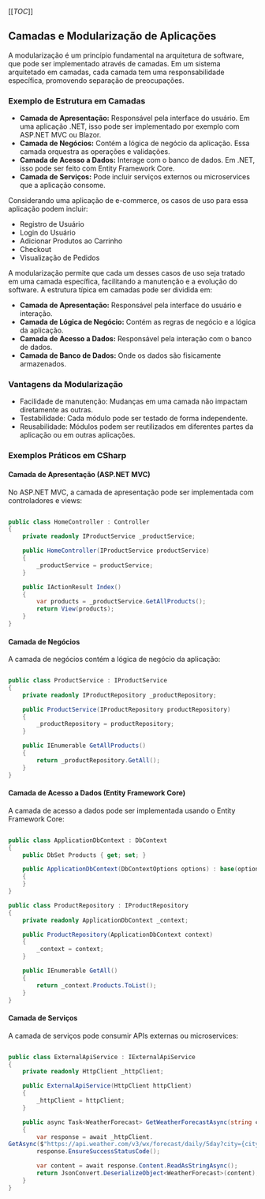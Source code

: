 [[_TOC_]]

## Camadas e Modularização de Aplicações

A modularização é um princípio fundamental na arquitetura de software, que pode ser implementado através de camadas. Em um sistema arquitetado em camadas, cada camada tem uma responsabilidade específica, promovendo separação de preocupações.

### Exemplo de Estrutura em Camadas

*   **Camada de Apresentação:** Responsável pela interface do usuário. Em uma aplicação .NET, isso pode ser implementado por exemplo com ASP.NET MVC ou Blazor.
*   **Camada de Negócios:** Contém a lógica de negócio da aplicação. Essa camada orquestra as operações e validações.
*   **Camada de Acesso a Dados:** Interage com o banco de dados. Em .NET, isso pode ser feito com Entity Framework Core.
*   **Camada de Serviços:** Pode incluir serviços externos ou microservices que a aplicação consome.

Considerando uma aplicação de e-commerce, os casos de uso para essa aplicação podem incluir:

*   Registro de Usuário
*   Login do Usuário
*   Adicionar Produtos ao Carrinho
*   Checkout
*   Visualização de Pedidos

A modularização permite que cada um desses casos de uso seja tratado em uma camada específica, facilitando a manutenção e a evolução do software. A estrutura típica em camadas pode ser dividida em:

*   **Camada de Apresentação:** Responsável pela interface do usuário e interação.
*   **Camada de Lógica de Negócio:** Contém as regras de negócio e a lógica da aplicação.
*   **Camada de Acesso a Dados:** Responsável pela interação com o banco de dados.
*   **Camada de Banco de Dados:** Onde os dados são fisicamente armazenados.

### Vantagens da Modularização

*   Facilidade de manutenção: Mudanças em uma camada não impactam diretamente as outras.
*   Testabilidade: Cada módulo pode ser testado de forma independente.
*   Reusabilidade: Módulos podem ser reutilizados em diferentes partes da aplicação ou em outras aplicações.

### Exemplos Práticos em CSharp

#### Camada de Apresentação (ASP.NET MVC)

No ASP.NET MVC, a camada de apresentação pode ser implementada com controladores e views:

```csharp

public class HomeController : Controller
{
    private readonly IProductService _productService;

    public HomeController(IProductService productService)
    {
        _productService = productService;
    }

    public IActionResult Index()
    {
        var products = _productService.GetAllProducts();
        return View(products);
    }
}
```

#### Camada de Negócios

A camada de negócios contém a lógica de negócio da aplicação:

```csharp

public class ProductService : IProductService
{
    private readonly IProductRepository _productRepository;

    public ProductService(IProductRepository productRepository)
    {
        _productRepository = productRepository;
    }

    public IEnumerable GetAllProducts()
    {
        return _productRepository.GetAll();
    }
}
```

#### Camada de Acesso a Dados (Entity Framework Core)

A camada de acesso a dados pode ser implementada usando o Entity Framework Core:

```csharp

public class ApplicationDbContext : DbContext
{
    public DbSet Products { get; set; }

    public ApplicationDbContext(DbContextOptions options) : base(options)
    {
    }
}

public class ProductRepository : IProductRepository
{
    private readonly ApplicationDbContext _context;

    public ProductRepository(ApplicationDbContext context)
    {
        _context = context;
    }

    public IEnumerable GetAll()
    {
        return _context.Products.ToList();
    }
}
```

#### Camada de Serviços

A camada de serviços pode consumir APIs externas ou microservices:

```csharp

public class ExternalApiService : IExternalApiService
{
    private readonly HttpClient _httpClient;

    public ExternalApiService(HttpClient httpClient)
    {
        _httpClient = httpClient;
    }

    public async Task<WeatherForecast> GetWeatherForecastAsync(string city)
    {
        var response = await _httpClient.
GetAsync($"https://api.weather.com/v3/wx/forecast/daily/5day?city={city}");
        response.EnsureSuccessStatusCode();

        var content = await response.Content.ReadAsStringAsync();
        return JsonConvert.DeserializeObject<WeatherForecast>(content);
    }
}
```